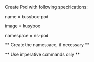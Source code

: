  Create Pod with following specifications:

 name = busybox-pod

 image = busybox 

 namespace = ns-pod

** Create the namespace, if necessary **

** Use imperative commands only **
